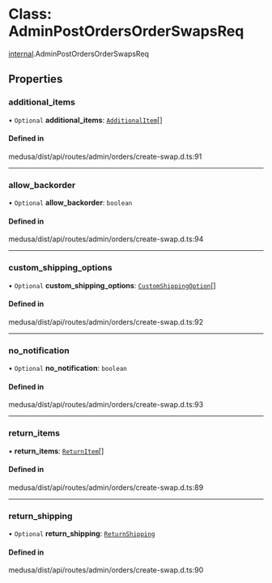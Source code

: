 # Class: AdminPostOrdersOrderSwapsReq

[internal](../modules/internal-12.md).AdminPostOrdersOrderSwapsReq

## Properties

### additional\_items

• `Optional` **additional\_items**: [`AdditionalItem`](internal-12.AdditionalItem.md)[]

#### Defined in

medusa/dist/api/routes/admin/orders/create-swap.d.ts:91

___

### allow\_backorder

• `Optional` **allow\_backorder**: `boolean`

#### Defined in

medusa/dist/api/routes/admin/orders/create-swap.d.ts:94

___

### custom\_shipping\_options

• `Optional` **custom\_shipping\_options**: [`CustomShippingOption`](internal-12.CustomShippingOption.md)[]

#### Defined in

medusa/dist/api/routes/admin/orders/create-swap.d.ts:92

___

### no\_notification

• `Optional` **no\_notification**: `boolean`

#### Defined in

medusa/dist/api/routes/admin/orders/create-swap.d.ts:93

___

### return\_items

• **return\_items**: [`ReturnItem`](internal-12.ReturnItem.md)[]

#### Defined in

medusa/dist/api/routes/admin/orders/create-swap.d.ts:89

___

### return\_shipping

• `Optional` **return\_shipping**: [`ReturnShipping`](internal-12.ReturnShipping-1.md)

#### Defined in

medusa/dist/api/routes/admin/orders/create-swap.d.ts:90

